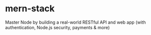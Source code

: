 # mern-stack
Master Node by building a real-world RESTful API and web app (with authentication, Node.js security, payments &amp; more)
